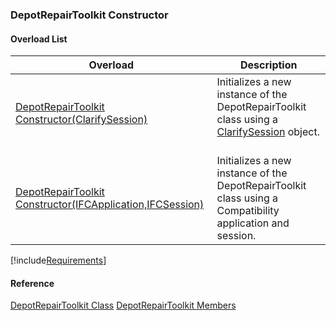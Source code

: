 ### DepotRepairToolkit Constructor

#### Overload List

| Overload | Description |
| --- | --- |
| [DepotRepairToolkit Constructor(ClarifySession)](FChoice.Toolkits.Clarify~FChoice.Toolkits.Clarify.DepotRepair.DepotRepairToolkit~_ctor(ClarifySession).md) | Initializes a new instance of the DepotRepairToolkit class using a [ClarifySession](fcSDK~FChoice.Foundation.Clarify.ClarifySession.md) object.   |
| [DepotRepairToolkit Constructor(IFCApplication,IFCSession)](FChoice.Toolkits.Clarify~FChoice.Toolkits.Clarify.DepotRepair.DepotRepairToolkit~_ctor(IFCApplication,IFCSession).md) | Initializes a new instance of the DepotRepairToolkit class using a Compatibility application and session.   |

[!include[Requirements](../partials/requirements.md)]



#### Reference

[DepotRepairToolkit Class](FChoice.Toolkits.Clarify~FChoice.Toolkits.Clarify.DepotRepair.DepotRepairToolkit.md)
[DepotRepairToolkit Members](FChoice.Toolkits.Clarify~FChoice.Toolkits.Clarify.DepotRepair.DepotRepairToolkit_members.md)
